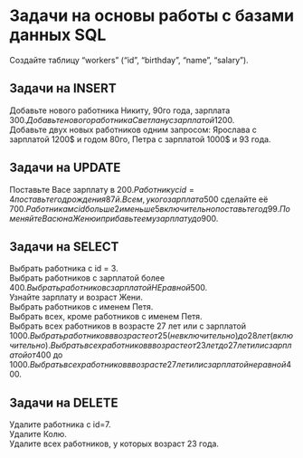 # Задачи на основы работы с базами данных SQL  

Создайте таблицу “workers” (“id”, “birthday”, “name”, “salary”).  

## Задачи на INSERT  
Добавьте нового работника Никиту, 90го года, зарплата 300$.  
Добавьте нового работника Светлану с зарплатой 1200$.  
Добавьте двух новых работников одним запросом: Ярослава с зарплатой 1200$ и годом 80го, Петра с зарплатой 1000$ и 93 года.  

## Задачи на UPDATE  
Поставьте Васе зарплату в 200$.  
Работнику с id=4 поставьте год рождения 87й.  
Всем, у кого зарплата 500$ сделайте её 700$.  
Работникам с id больше 2 и меньше 5 включительно поставьте год 99.  
Поменяйте Васю на Женю и прибавьте ему зарплату до 900$.  


## Задачи на SELECT  
Выбрать работника с id = 3.  
Выбрать работников с зарплатой более 400$.  
Выбрать работников с зарплатой НЕ равной 500$.  
Узнайте зарплату и возраст Жени.  
Выбрать работников с именем Петя.  
Выбрать всех, кроме работников с именем Петя.  
Выбрать всех работников в возрасте 27 лет или с зарплатой 1000$.  
Выбрать работников в возрасте от 25 (не включительно) до 28 лет (включительно).  
Выбрать всех работников в возрасте от 23 лет до 27 лет или с зарплатой от 400$ до 1000$.  
Выбрать всех работников в возрасте 27 лет или с зарплатой не равной 400$.  

## Задачи на DELETE  
Удалите работника с id=7.  
Удалите Колю.  
Удалите всех работников, у которых возраст 23 года.  

